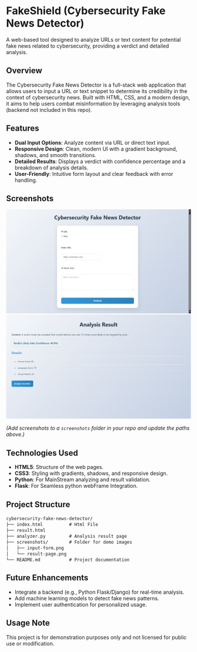 # FakeShield (Cybersecurity Fake News Detector)

A web-based tool designed to analyze URLs or text content for potential fake news related to cybersecurity, providing a verdict and detailed analysis.

## Overview

The Cybersecurity Fake News Detector is a full-stack web application that allows users to input a URL or text snippet to determine its credibility in the context of cybersecurity news. Built with HTML, CSS, and a modern design, it aims to help users combat misinformation by leveraging analysis tools (backend not included in this repo).

## Features

- **Dual Input Options**: Analyze content via URL or direct text input.
- **Responsive Design**: Clean, modern UI with a gradient background, shadows, and smooth transitions.
- **Detailed Results**: Displays a verdict with confidence percentage and a breakdown of analysis details.
- **User-Friendly**: Intuitive form layout and clear feedback with error handling.

## Screenshots

![Input Form](https://github.com/sambit410/FakeShield/blob/main/Screenshot%202025-03-30%20095759.png)
![Analysis Result](https://github.com/sambit410/FakeShield/blob/main/Screenshot%202025-03-30%20100039.png)

*(Add screenshots to a `screenshots` folder in your repo and update the paths above.)*

## Technologies Used

- **HTML5**: Structure of the web pages.
- **CSS3**: Styling with gradients, shadows, and responsive design.
- **Python**: For MainStream analyzing and result validation.
- **Flask**: For Seamless python webFrame Integration.

## Project Structure

```
cybersecurity-fake-news-detector/
├── index.html          # Html File
├── result.html
├── analyzer.py         # Analysis result page
├── screenshots/        # Folder for demo images
│   ├── input-form.png
│   └── result-page.png
└── README.md           # Project documentation
```

## Future Enhancements

- Integrate a backend (e.g., Python Flask/Django) for real-time analysis.
- Add machine learning models to detect fake news patterns.
- Implement user authentication for personalized usage.


## Usage Note
This project is for demonstration purposes only and not licensed for public use or modification.
